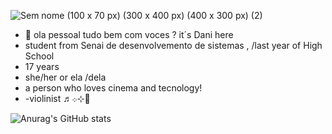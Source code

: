 
![Sem nome (100 x 70 px) (300 x 400 px) (400 x 300 px) (2)](https://github.com/user-attachments/assets/c6b76a69-2ff6-4b87-815b-9cc66b9fe119)


- 👋 ola pessoal tudo bem com voces ? it´s Dani here
- student from Senai de desenvolvemento de sistemas , /last year of High School
- 17 years
- she/her  or ela /dela
- a person who loves cinema and tecnology!
- -violinist ♬܀⊹🎻
 
![Anurag's GitHub stats](https://github-readme-stats.vercel.app/api?username=danidani1907&show_icons=true&theme=radical)
